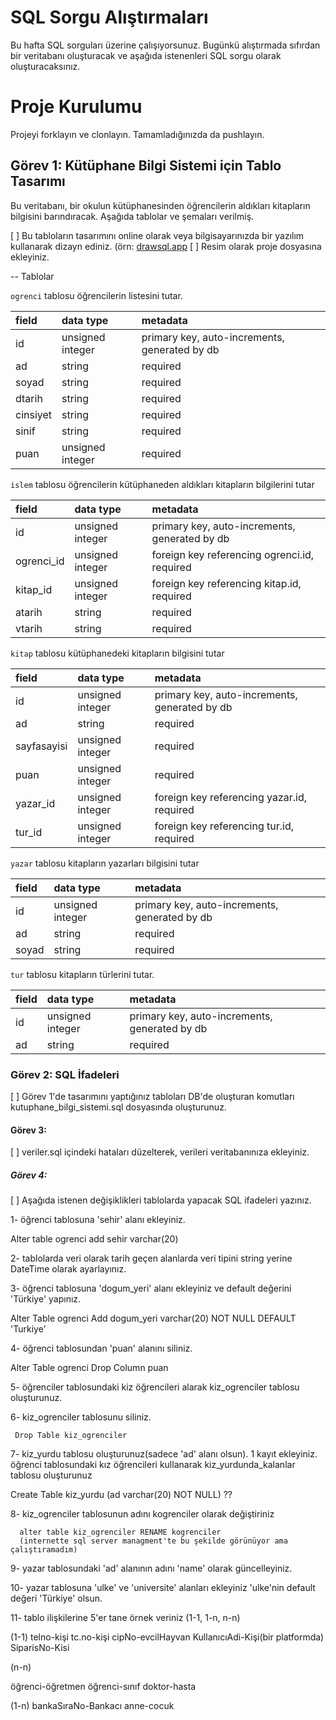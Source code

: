 # SQL Sorgu Alıştırmaları

Bu hafta SQL sorguları üzerine çalışıyorsunuz. Bugünkü alıştırmada sıfırdan bir veritabanı oluşturacak ve aşağıda istenenleri SQL sorgu olarak oluşturacaksınız.

# Proje Kurulumu
Projeyi forklayın ve clonlayın. Tamamladığınızda da pushlayın.

## Görev 1: Kütüphane Bilgi Sistemi için Tablo Tasarımı

Bu veritabanı, bir okulun kütüphanesinden öğrencilerin aldıkları kitapların bilgisini barındıracak. 
Aşağıda tablolar ve şemaları verilmiş. 

[ ] Bu tabloların tasarımını online olarak veya bilgisayarınızda bir yazılım kullanarak dizayn ediniz. (örn: [drawsql.app](https://drawsql.app/)
[ ] Resim olarak proje dosyasına ekleyiniz.

-- Tablolar 

`ogrenci` tablosu öğrencilerin listesini tutar.

| field        | data type        | metadata                                           |
| :----------- | :--------------- | :------------------------------------------------- |
| id      	   | unsigned integer | primary key, auto-increments, generated by db      |
| ad 		      | string           | required                                           |
| soyad 	      | string           | required                                           |
| dtarih 	   | string           | required                                           |
| cinsiyet     | string           | required                                           |
| sinif        | string           | required                                           |
| puan         | unsigned integer | required                                           |


`islem` tablosu öğrencilerin kütüphaneden aldıkları kitapların bilgilerini tutar

| field        | data type        | metadata                                           |
| :----------- | :--------------- | :------------------------------------------------- |
| id      	   | unsigned integer | primary key, auto-increments, generated by db      |
| ogrenci_id   | unsigned integer | foreign key referencing ogrenci.id, required       |
| kitap_id     | unsigned integer | foreign key referencing kitap.id, required	       |
| atarih 	   | string           | required                                           |
| vtarih 	   | string           | required                                           |


`kitap` tablosu kütüphanedeki kitapların bilgisini tutar

| field        | data type        | metadata                                           |
| :----------- | :--------------- | :------------------------------------------------- |
| id      	   | unsigned integer | primary key, auto-increments, generated by db      |
| ad 		      | string           | required                                           |
| sayfasayisi  | unsigned integer | required                                           |
| puan         | unsigned integer | required                                           |
| yazar_id     | unsigned integer | foreign key referencing yazar.id, required 		   |
| tur_id       | unsigned integer | foreign key referencing tur.id, required 		   |


`yazar` tablosu kitapların yazarları bilgisini tutar

| field        | data type        | metadata                                           |
| :----------- | :--------------- | :------------------------------------------------- |
| id      	   | unsigned integer | primary key, auto-increments, generated by db      |
| ad 		      | string           | required                                           |
| soyad 	      | string           | required                                           |


`tur` tablosu kitapların türlerini tutar.

| field        | data type        | metadata                                           |
| :----------- | :--------------- | :------------------------------------------------- |
| id      	   | unsigned integer | primary key, auto-increments, generated by db      |
| ad 		      | string           | required                                           |




### Görev 2: SQL İfadeleri

[ ] Görev 1'de tasarımını yaptığınız tabloları DB'de oluşturan komutları kutuphane_bilgi_sistemi.sql dosyasında oluşturunuz.


#### Görev 3: 

[ ] veriler.sql içindeki hataları düzelterek, verileri veritabanınıza ekleyiniz.


##### Görev 4: 

[ ] Aşağıda istenen değişiklikleri tablolarda yapacak SQL ifadeleri yazınız.

   1- öğrenci tablosuna 'sehir' alanı ekleyiniz.

   Alter table ogrenci add sehir varchar(20)

   2- tablolarda veri olarak tarih geçen alanlarda veri tipini string yerine DateTime olarak ayarlayınız.


   3- öğrenci tablosuna 'dogum_yeri' alanı ekleyiniz ve default değerini 'Türkiye' yapınız.

   Alter Table ogrenci Add  dogum_yeri varchar(20) NOT NULL DEFAULT 'Turkiye' 

   4- öğrenci tablosundan 'puan' alanını siliniz.

   Alter Table ogrenci Drop Column puan

   5- öğrenciler tablosundaki kiz öğrencileri alarak kiz_ogrenciler tablosu oluşturunuz.
   
   
   6- kiz_ogrenciler tablosunu siliniz.

     Drop Table kiz_ogrenciler

   7- kiz_yurdu tablosu oluşturunuz(sadece 'ad' alanı olsun). 1 kayıt ekleyiniz.
      öğrenci tablosundaki kız öğrencileri kullanarak kiz_yurdunda_kalanlar tablosu oluşturunuz

Create Table kiz_yurdu (ad varchar(20) NOT NULL)
??

   8- kiz_ogrenciler tablosunun adını kogrenciler olarak değiştiriniz

      alter table kiz_ogrenciler RENAME kogrenciler
      (internette sql server managment'te bu şekilde görünüyor ama çalıştıramadım)

   9- yazar tablosundaki 'ad' alanının adını 'name' olarak güncelleyiniz.


   10- yazar tablosuna 'ulke' ve 'universite' alanları ekleyiniz 'ulke'nin default değeri 'Türkiye' olsun.


   11- tablo ilişkilerine 5'er tane örnek veriniz (1-1, 1-n, n-n)  

   (1-1)
   telno-kişi
   tc.no-kişi
   cipNo-evcilHayvan
   KullanıcıAdi-Kişi(bir platformda)
   SiparisNo-Kisi

   (n-n)

   öğrenci-öğretmen
   öğrenci-sınıf
   doktor-hasta

   (1-n)
   bankaSıraNo-Bankacı
   anne-cocuk

